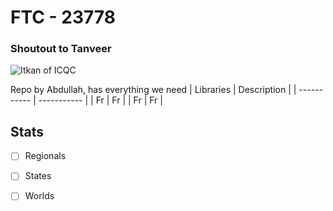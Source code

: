 # **FTC - 23778**
### Shoutout to Tanveer
![Itkan of ICQC](https://icqcmasjid.org/wp-content/uploads/2021/11/ICQC_Logo_White.png)

Repo by Abdullah, has everything we need 
| Libraries | Description |
| ----------- | ----------- |
| Fr | Fr |
| Fr | Fr |
## Stats
- [ ] Regionals
- [ ] States
- [ ] Worlds

